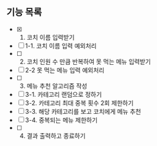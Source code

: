 ## 기능 목록

- [x] 1. 코치 이름 입력받기
- [ ] 1-1. 코치 이름 입력 예외처리
- [ ] 2. 코치 인원 수 만큼 반복하여 못 먹는 메뉴 입력받기
- [ ] 2-2 못 먹는 메뉴 입력 예외처리
- [ ] 3. 메뉴 추천 알고리즘 작성
- [ ] 3-1. 카테고리 랜덤으로 정하기
- [ ] 3-2. 카테고리 최대 중복 횟수 2회 제한하기
- [ ] 3-3. 해당 카테고리를 보고 코치에게 메뉴 추천
- [ ] 3-4. 중복되는 메뉴 제한하기
- [ ] 4. 결과 출력하고 종료하기
